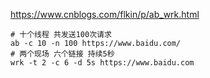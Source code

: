https://www.cnblogs.com/flkin/p/ab_wrk.html

```shell
# 十个线程 共发送100次请求
ab -c 10 -n 100 https://www.baidu.com/
# 两个现场 六个链接 持续5秒
wrk -t 2 -c 6 -d 5s https://www.baidu.com

```